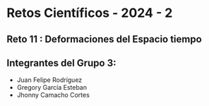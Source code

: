 # Retos Científicos - 2024 - 2
## Reto 11 : Deformaciones del Espacio tiempo
## Integrantes del Grupo 3: 
+ Juan Felipe Rodríguez
+ Gregory García Esteban
+ Jhonny Camacho Cortes

